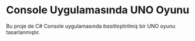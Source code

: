 # Console Uygulamasında UNO Oyunu

Bu proje de C# Console uygulamasında *basitleştirilmiş* bir UNO oyunu tasarlanmıştır.
